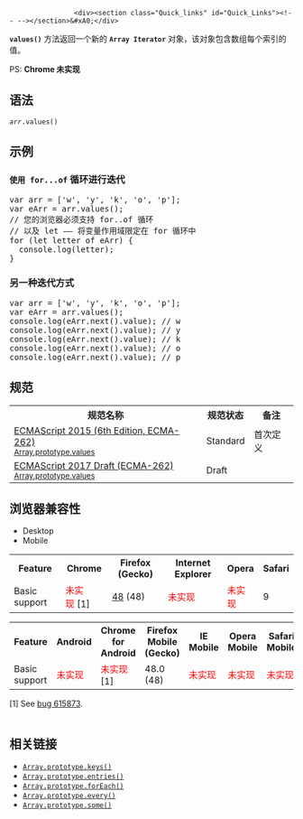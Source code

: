 
                
                  
                    <div><section class="Quick_links" id="Quick_Links"><!-- --></section>&#xA0;</div>

<p><strong><code>values()</code></strong> &#x65B9;&#x6CD5;&#x8FD4;&#x56DE;&#x4E00;&#x4E2A;&#x65B0;&#x7684;&#xA0;<strong><code>Array Iterator</code></strong>&#xA0;&#x5BF9;&#x8C61;&#xFF0C;&#x8BE5;&#x5BF9;&#x8C61;&#x5305;&#x542B;&#x6570;&#x7EC4;&#x6BCF;&#x4E2A;&#x7D22;&#x5F15;&#x7684;&#x503C;&#x3002;</p>

<div class="warning">
<p>PS:&#xA0;<strong>Chrome &#x672A;&#x5B9E;&#x73B0;&#xA0;</strong></p>
</div>

<h2 id="&#x8BED;&#x6CD5;">&#x8BED;&#x6CD5;</h2>

<pre class="syntaxbox"><code><var>arr</var>.values()</code></pre>

<h2 id="&#x793A;&#x4F8B;">&#x793A;&#x4F8B;</h2>

<h3 id="&#x4F7F;&#x7528;_for...of_&#x5FAA;&#x73AF;&#x8FDB;&#x884C;&#x8FED;&#x4EE3;"><code>&#x4F7F;&#x7528; for...of</code> &#x5FAA;&#x73AF;&#x8FDB;&#x884C;&#x8FED;&#x4EE3;</h3>

<pre class="brush: js">var arr = [&apos;w&apos;, &apos;y&apos;, &apos;k&apos;, &apos;o&apos;, &apos;p&apos;];
var eArr = arr.values();
// &#x60A8;&#x7684;&#x6D4F;&#x89C8;&#x5668;&#x5FC5;&#x987B;&#x652F;&#x6301; for..of &#x5FAA;&#x73AF;
// &#x4EE5;&#x53CA; let &#x2014;&#x2014; &#x5C06;&#x53D8;&#x91CF;&#x4F5C;&#x7528;&#x57DF;&#x9650;&#x5B9A;&#x5728; for &#x5FAA;&#x73AF;&#x4E2D;
for (let letter of eArr) {
  console.log(letter);
}
</pre>

<h3 id="&#x53E6;&#x4E00;&#x79CD;&#x8FED;&#x4EE3;&#x65B9;&#x5F0F;">&#x53E6;&#x4E00;&#x79CD;&#x8FED;&#x4EE3;&#x65B9;&#x5F0F;</h3>

<pre class="brush: js">var arr = [&apos;w&apos;, &apos;y&apos;, &apos;k&apos;, &apos;o&apos;, &apos;p&apos;];
var eArr = arr.values();
console.log(eArr.next().value); // w
console.log(eArr.next().value); // y
console.log(eArr.next().value); // k
console.log(eArr.next().value); // o
console.log(eArr.next().value); // p
</pre>

<h2 id="&#x89C4;&#x8303;">&#x89C4;&#x8303;</h2>

<table class="standard-table">
 <tbody>
  <tr>
   <th scope="col">&#x89C4;&#x8303;&#x540D;&#x79F0;</th>
   <th scope="col">&#x89C4;&#x8303;&#x72B6;&#x6001;</th>
   <th scope="col">&#x5907;&#x6CE8;</th>
  </tr>
  <tr>
   <td><a href="http://www.ecma-international.org/ecma-262/6.0/#sec-array.prototype.values" class="external" lang="en" hreflang="en">ECMAScript 2015 (6th Edition, ECMA-262)<br><small lang="zh-CN">Array.prototype.values</small></a></td>
   <td><span class="spec-Standard">Standard</span></td>
   <td>&#x9996;&#x6B21;&#x5B9A;&#x4E49;</td>
  </tr>
  <tr>
   <td><a href="https://tc39.github.io/ecma262/#sec-array.prototype.values" class="external" lang="en" hreflang="en">ECMAScript 2017 Draft (ECMA-262)<br><small lang="zh-CN">Array.prototype.values</small></a></td>
   <td><span class="spec-Draft">Draft</span></td>
   <td>&#xA0;</td>
  </tr>
 </tbody>
</table>

<h2 id="&#x6D4F;&#x89C8;&#x5668;&#x517C;&#x5BB9;&#x6027;">&#x6D4F;&#x89C8;&#x5668;&#x517C;&#x5BB9;&#x6027;</h2>

<div><div class="htab">
    <a name="AutoCompatibilityTable" id="AutoCompatibilityTable"></a>
    <ul>
        <li class="selected"><a>Desktop</a></li>
        <li><a>Mobile</a></li>
    </ul>
</div></div>

<div id="compat-desktop">
<table class="compat-table">
 <tbody>
  <tr>
   <th>Feature</th>
   <th>Chrome</th>
   <th>Firefox (Gecko)</th>
   <th>Internet Explorer</th>
   <th>Opera</th>
   <th>Safari</th>
  </tr>
  <tr>
   <td>Basic support</td>
   <td><span style="color: #f00;">&#x672A;&#x5B9E;&#x73B0;</span>&#xA0;[1]</td>
   <td><a href="/en-US/Firefox/Releases/48" title="Released on 2016-08-02.">48</a> (48)</td>
   <td><span style="color: #f00;">&#x672A;&#x5B9E;&#x73B0;</span></td>
   <td><span style="color: #f00;">&#x672A;&#x5B9E;&#x73B0;</span></td>
   <td>9</td>
  </tr>
 </tbody>
</table>
</div>

<div id="compat-mobile">
<table class="compat-table">
 <tbody>
  <tr>
   <th>Feature</th>
   <th>Android</th>
   <th>Chrome for Android</th>
   <th>Firefox Mobile (Gecko)</th>
   <th>IE Mobile</th>
   <th>Opera Mobile</th>
   <th>Safari Mobile</th>
  </tr>
  <tr>
   <td>Basic support</td>
   <td><span style="color: #f00;">&#x672A;&#x5B9E;&#x73B0;</span></td>
   <td><span style="color: #f00;">&#x672A;&#x5B9E;&#x73B0;</span>[1]</td>
   <td>48.0 (48)</td>
   <td><span style="color: #f00;">&#x672A;&#x5B9E;&#x73B0;</span></td>
   <td><span style="color: #f00;">&#x672A;&#x5B9E;&#x73B0;</span></td>
   <td><span style="color: #f00;">&#x672A;&#x5B9E;&#x73B0;</span></td>
  </tr>
 </tbody>
</table>
</div>

<div>[1] See&#xA0;<a href="https://bugs.chromium.org/p/chromium/issues/detail?id=615873" class="external">bug 615873</a>.</div>

<div>&#xA0;</div>

<h2 id="&#x76F8;&#x5173;&#x94FE;&#x63A5;">&#x76F8;&#x5173;&#x94FE;&#x63A5;</h2>

<ul>
 <li><a href="/zh-CN/docs/Web/JavaScript/Reference/Global_Objects/Array/keys" title="keys()&#xA0;&#x65B9;&#x6CD5;&#x8FD4;&#x56DE;&#x4E00;&#x4E2A;&#x65B0;&#x7684;Array&#x8FED;&#x4EE3;&#x5668;&#xFF0C;&#x5B83;&#x5305;&#x542B;&#x6570;&#x7EC4;&#x4E2D;&#x6BCF;&#x4E2A;&#x7D22;&#x5F15;&#x7684;&#x952E;&#x3002;"><code>Array.prototype.keys()</code></a></li>
 <li><a href="/zh-CN/docs/Web/JavaScript/Reference/Global_Objects/Array/entries" title="entries() &#x65B9;&#x6CD5;&#x8FD4;&#x56DE;&#x4E00;&#x4E2A;&#xA0;Array Iterator &#x5BF9;&#x8C61;&#xFF0C;&#x8BE5;&#x5BF9;&#x8C61;&#x5305;&#x542B;&#x6570;&#x7EC4;&#x4E2D;&#x6BCF;&#x4E00;&#x4E2A;&#x7D22;&#x5F15;&#x7684;&#x952E;&#x503C;&#x5BF9;&#x3002;"><code>Array.prototype.entries()</code></a></li>
 <li><a href="/zh-CN/docs/Web/JavaScript/Reference/Global_Objects/Array/forEach" title="forEach() &#x65B9;&#x6CD5;&#x5BF9;&#x6570;&#x7EC4;&#x7684;&#x6BCF;&#x4E2A;&#x5143;&#x7D20;&#x6267;&#x884C;&#x4E00;&#x6B21;&#x63D0;&#x4F9B;&#x7684;&#x51FD;&#x6570;(&#x56DE;&#x8C03;&#x51FD;&#x6570;)&#x3002;"><code>Array.prototype.forEach()</code></a></li>
 <li><a href="/zh-CN/docs/Web/JavaScript/Reference/Global_Objects/Array/every" title="every() &#x65B9;&#x6CD5;&#x6D4B;&#x8BD5;&#x6570;&#x7EC4;&#x7684;&#x6240;&#x6709;&#x5143;&#x7D20;&#x662F;&#x5426;&#x90FD;&#x901A;&#x8FC7;&#x4E86;&#x6307;&#x5B9A;&#x51FD;&#x6570;&#x7684;&#x6D4B;&#x8BD5;&#x3002;"><code>Array.prototype.every()</code></a></li>
 <li><a href="/zh-CN/docs/Web/JavaScript/Reference/Global_Objects/Array/some" title="some()&#xA0;&#x65B9;&#x6CD5;&#x6D4B;&#x8BD5;&#x6570;&#x7EC4;&#x4E2D;&#x7684;&#x67D0;&#x4E9B;&#x5143;&#x7D20;&#x662F;&#x5426;&#x901A;&#x8FC7;&#x4E86;&#x6307;&#x5B9A;&#x51FD;&#x6570;&#x7684;&#x6D4B;&#x8BD5;&#x3002;"><code>Array.prototype.some()</code></a></li>
</ul>
                  
                
              